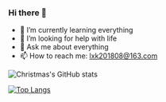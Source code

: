 ### Hi there 👋

<!--
**XiaokangLei/XiaokangLei** is a ✨ _special_ ✨ repository because its `README.md` (this file) appears on your GitHub profile.

Here are some ideas to get you started:

-->

- 🌱 I’m currently learning everything
- 🤔 I’m looking for help with life
- 💬 Ask me about everything
- 📫 How to reach me: lxk201808@163.com


<!-- [![Top Langs](https://github-readme-stats.vercel.app/api/top-langs/?username=XiaokangLei)](https://github.com/XiaokangLei/github-readme-stats) -->

![Christmas's GitHub stats](https://github-readme-stats.vercel.app/api?username=XiaokangLei&show_icons=true&theme=tokyonight)

[![Top Langs](https://github-readme-stats.vercel.app/api/top-langs/?username=XiaokangLei&layout=compact)](https://github.com/XiaokangLei/github-readme-stats)

<!-- ![Visitor Count](https://profile-counter.glitch.me/Christmas/count.svg) -->
